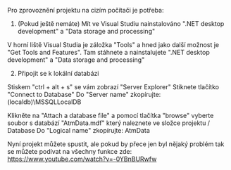 Pro zprovoznění projektu na cizím počítači je potřeba:

1. (Pokud ještě nemáte) Mít ve Visual Studiu nainstalováno ".NET desktop development" a "Data storage and processing"

V horní liště Visual Studia je záložka "Tools" a hned jako další možnost je "Get Tools and Features". Tam stáhnete a nainstalujete ".NET desktop development" a "Data storage and processing"

2. Připojit se k lokální databázi

Stiskem "ctrl + alt + s" se vám zobrazí "Server Explorer" Stiknete tlačítko "Connect to Database" Do "Server name" zkopírujte: (localdb)\MSSQLLocalDB 

Klikněte na "Attach a database file" a pomocí tlačítka "browse" vyberte soubor s databází "AtmData.mdf" který naleznete ve složce projektu / Database Do "Logical name" zkopírujte: AtmData

Nyní projekt můžete spustit, ale pokud by přece jen byl nějaký problém tak se můžete podívat na všechny funkce zde: https://www.youtube.com/watch?v=-0YBnBURwfw
